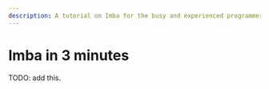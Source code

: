 ```yaml
---
description: A tutorial on Imba for the busy and experienced programmers.
---
```


# Imba in 3 minutes

TODO: add this.

